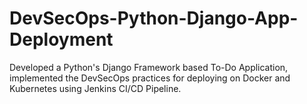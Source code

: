 # DevSecOps-Python-Django-App-Deployment
Developed a Python's Django Framework based To-Do Application, implemented the DevSecOps practices for deploying on Docker and Kubernetes using Jenkins CI/CD Pipeline.
